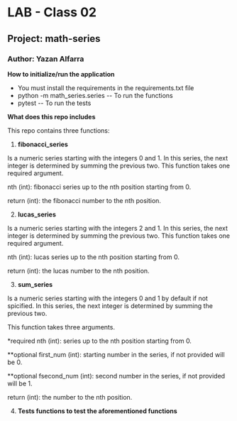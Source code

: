 # LAB - Class 02

## Project: math-series

### Author: Yazan Alfarra

**How to initialize/run the application**

- You must install the requirements in the requirements.txt file
- python -m math_series.series -- To run the functions
- pytest -- To run the tests

**What does this repo includes**

This repo contains three functions:

1. **fibonacci_series**

Is a numeric series starting with the integers 0 and 1. In this series, the next integer is determined by summing the previous two. This function takes one required argument.

nth (int): fibonacci series up to the nth position starting from 0.

return (int): the fibonacci number to the nth position.

2. **lucas_series**

Is a numeric series starting with the integers 2 and 1. In this series, the next integer is determined by summing the previous two. This function takes one required argument.

nth (int): lucas series up to the nth position starting from 0.

return (int): the lucas number to the nth position.

3. **sum_series**

Is a numeric series starting with the integers 0 and 1 by default if not spicified. In this series, the next integer is determined by summing the previous two.

This function takes three arguments.

*required nth (int): series up to the nth position starting from 0.

**optional first_num (int): starting number in the series, if not provided will be 0.

**optional fsecond_num (int): second number in the series, if not provided will be 1.

return (int): the number to the nth position.

4. **Tests functions to test the aforementioned functions**
